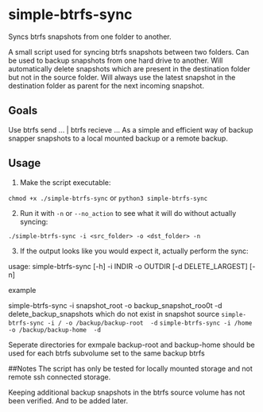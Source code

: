 # simple-btrfs-sync
Syncs btrfs snapshots from one folder to another.

A small script used for syncing btrfs snapshots between two folders. Can be used to backup snapshots from one hard drive to another. Will automatically delete snapshots which are present in the destination folder but not in the source folder. Will always use the latest snapshot in the destination folder as parent for the next incoming snapshot.


## Goals

Use btrfs send ... | btrfs recieve ...
As a simple and efficient way of backup snapper snapshots to a local mounted backup or a remote backup.

## Usage

1. Make the script executable:

`chmod +x ./simple-btrfs-sync`
or
`python3 simple-btrfs-sync`

2. Run it with `-n` or `--no_action` to see what it will do without actually syncing:

`./simple-btrfs-sync -i <src_folder> -o <dst_folder> -n`

3. If the output looks like you would expect it, actually perform the sync:

usage: simple-btrfs-sync [-h] -i INDIR -o OUTDIR [-d DELETE_LARGEST] [-n]

example

simple-btrfs-sync -i snapshot_root -o backup_snapshot_roo0t -d delete_backup_snapshots which do not exist in snapshot source
`simple-btrfs-sync -i / -o /backup/backup-root  -d`
`simple-btrfs-sync -i /home -o /backup/backup-home  -d`

Seperate directories for exmpale backup-root and backup-home should be used for each btrfs subvolume set to the same backup btrfs

##Notes
The script has only be tested for locally mounted storage and not remote ssh connected storage.

Keeping additional backup snapshots in the btrfs source volume has not been verified. And to be added later.
